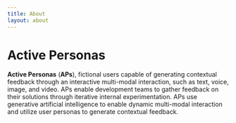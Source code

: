 ```yaml
---
title: About
layout: about
---
```


# Active Personas

**Active Personas** (**APs**), fictional users capable of generating contextual feedback through an interactive multi-modal interaction, such as text, voice, image, and video. APs enable development teams to gather feedback on their solutions through iterative internal experimentation. APs use generative artificial intelligence to enable dynamic multi-modal interaction and utilize user personas to generate contextual feedback.
